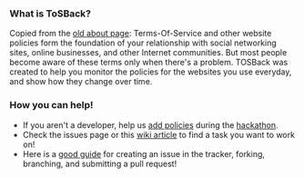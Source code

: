 [1]: https://www.eff.org/deeplinks/2013/01/campus-party-hackathon-making-rule-contribution-tosback "Contributing Rules to ToSBack"
[2]: https://www.eff.org/deeplinks/2013/01/campus-party-brazil-hackathon-liberty-enhancing-tech-project-tosback "Campus Party Hackathon"
[3]: http://www.tosback.org/about.php "The old version of ToSBack"
[4]: https://github.com/JimmStout/ToSBack3/wiki/Help-Us-Develop-the-New-ToSBack! "Help us develop ToSBack!"
[5]: http://gun.io/blog/how-to-github-fork-branch-and-pull-request/ "How to branch and submit a pull request"

### What is ToSBack?

Copied from the [old about page][3]:
Terms-Of-Service and other website policies form the foundation of your relationship with social networking sites, online businesses, and other Internet communities. But most people become aware of these terms only when there's a problem. TOSBack was created to help you monitor the policies for the websites you use everyday, and show how they change over time.

### How you can help!

* If you aren't a developer, help us [add policies][1] during the [hackathon][2].
* Check the issues page or this [wiki article][4] to find a task you want to work on!
* Here is a [good guide][5] for creating an issue in the tracker, forking, branching, and submitting a pull request!